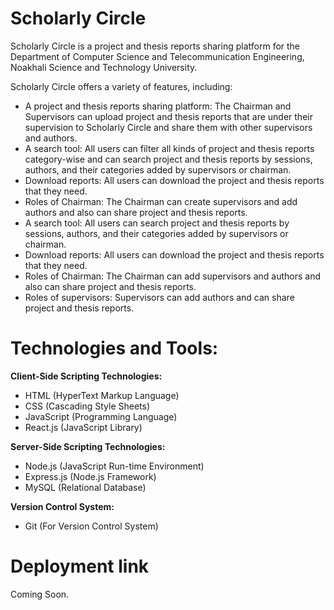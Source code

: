 # Scholarly Circle

Scholarly Circle is a project and thesis reports sharing platform for the Department of Computer Science and Telecommunication Engineering, Noakhali Science and Technology University.

Scholarly Circle offers a variety of features, including:

<ul>
  <li>A project and thesis reports sharing platform: The Chairman and Supervisors can upload project and thesis reports that are under their supervision to Scholarly Circle and share them with other supervisors and authors.</li>
  <li>A search tool: All users can filter all kinds of project and thesis reports category-wise and can search project and thesis reports by sessions, authors, and their categories added by supervisors or chairman.</li>
  <li>Download reports: All users can download the project and thesis reports that they need.</li>
  <li>Roles of Chairman: The Chairman can create supervisors and add authors and also can share project and thesis reports.</li>
  <li>A search tool: All users can search project and thesis reports by sessions, authors, and their categories added by supervisors or chairman.</li>
  <li>Download reports: All users can download the project and thesis reports that they need.</li>
  <li>Roles of Chairman: The Chairman can add supervisors and authors and also can share project and thesis reports.</li>
  <li>Roles of supervisors: Supervisors can add authors and can share project and thesis reports.</li>
</ul>

# Technologies and Tools:

<strong>Client-Side Scripting Technologies:</strong>

<ul>
  <li>HTML (HyperText Markup Language)</li>
  <li>CSS (Cascading Style Sheets)</li>
  <li>JavaScript (Programming Language)</li>
  <li>React.js (JavaScript Library)</li>
</ul>

<strong>Server-Side Scripting Technologies:</strong>

<ul>
  <li>Node.js (JavaScript Run-time Environment)</li>
  <li>Express.js (Node.js Framework)</li>
  <li>MySQL (Relational Database)</li>
</ul>

<strong>Version Control System:</strong>

<ul>
  <li>Git (For Version Control System)</li>
</ul>

# Deployment link

Coming Soon.
